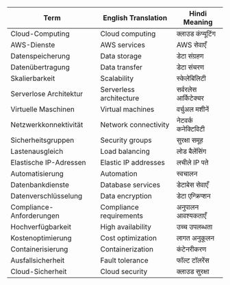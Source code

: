 | Term                     | English Translation     | Hindi Meaning        |
|--------------------------|-------------------------|----------------------|
| Cloud-Computing          | Cloud computing         | क्लाउड कंप्यूटिंग    |
| AWS-Dienste              | AWS services            | AWS सेवाएँ           |
| Datenspeicherung         | Data storage            | डेटा संग्रहण         |
| Datenübertragung         | Data transfer           | डेटा संचरण           |
| Skalierbarkeit           | Scalability             | स्केलेबिलिटी         |
| Serverlose Architektur   | Serverless architecture | सर्वरलेस आर्किटेक्चर |
| Virtuelle Maschinen      | Virtual machines        | वर्चुअल मशीनें       |
| Netzwerkkonnektivität    | Network connectivity    | नेटवर्क कनेक्टिविटी  |
| Sicherheitsgruppen       | Security groups         | सुरक्षा समूह         |
| Lastenausgleich          | Load balancing          | लोड बैलेंसिंग        |
| Elastische IP-Adressen   | Elastic IP addresses    | लचीले IP पते         |
| Automatisierung          | Automation              | स्वचालन              |
| Datenbankdienste         | Database services       | डेटाबेस सेवाएँ       |
| Datenverschlüsselung     | Data encryption         | डेटा एन्क्रिप्शन     |
| Compliance-Anforderungen | Compliance requirements | अनुपालन आवश्यकताएँ   |
| Hochverfügbarkeit        | High availability       | उच्च उपलब्धता        |
| Kostenoptimierung        | Cost optimization       | लागत अनुकूलन         |
| Containerisierung        | Containerization        | कंटेनरीकरण           |
| Ausfallsicherheit        | Fault tolerance         | फॉल्ट टॉलरेंस        |
| Cloud-Sicherheit         | Cloud security          | क्लाउड सुरक्षा       |